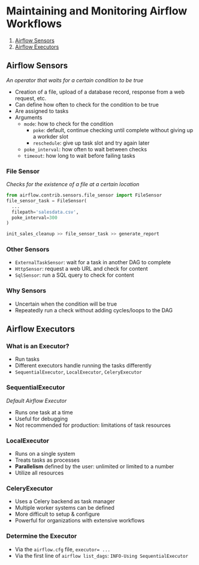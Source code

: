 # Maintaining and Monitoring Airflow Workflows
1. [Airflow Sensors](#airflow-sensors)
2. [Airflow Executors](#airflow-executors)

## Airflow Sensors
_An operator that waits for a certain condition to be true_
- Creation of a file, upload of a database record, response from a web request, etc.
- Can define how often to check for the condition to be true
- Are assigned to tasks
- Arguments
  - `mode`: how to check for the condition
    - `poke`: default, continue checking until complete without giving up a workder slot
    - `reschedule`: give up task slot and try again later
  - `poke_interval`: how often to wait between checks
  - `timeout`: how long to wait before failing tasks

### File Sensor
_Checks for the existence of a file at a certain location_

```python
from airflow.contrib.sensors.file_sensor import FileSensor
file_sensor_task = FileSensor(
  ...
  filepath='salesdata.csv',
  poke_interval=300
)

init_sales_cleanup >> file_sensor_task >> generate_report
```

### Other Sensors
- `ExternalTaskSensor`: wait for a task in another DAG to complete
- `HttpSensor`: request a web URL and check for content
- `SqlSensor`: run a SQL query to check for content

### Why Sensors
- Uncertain when the condition will be true
- Repeatedly run a check without adding cycles/loops to the DAG

## Airflow Executors
### What is an Executor?
- Run tasks
- Different executors handle running the tasks differently
- `SequentialExecutor`, `LocalExecutor`, `CeleryExecutor`

### SequentialExecutor
_Default Airflow Executor_
- Runs one task at a time
- Useful for debugging
- Not recommended for production: limitations of task resources

### LocalExecutor
- Runs on a single system
- Treats tasks as processes
- **Parallelism** defined by the user: unlimited or limited to a number
- Utilize all resources

### CeleryExecutor
- Uses a Celery backend as task manager
- Multiple worker systems can be defined
- More difficult to setup & configure
- Powerful for organizations with extensive workflows

### Determine the Executor
- Via the `airflow.cfg` file, `executor= ...`
- Via the first line of `airflow list_dags`: `INFO-Using SequentialExecutor`

